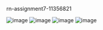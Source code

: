 rn-assignment7-11356821






















![image](https://github.com/user-attachments/assets/2b00ea57-ac9b-4fbc-ad81-9e7016a352ea)
![image](https://github.com/user-attachments/assets/9e5ebe4e-7b81-4434-ac23-241f35f19bd0)
![image](https://github.com/user-attachments/assets/ee68ab8b-f5c3-4a95-b1e3-e16829ec00ac)
![image](https://github.com/user-attachments/assets/1f111983-56ad-4978-a8ed-47a1976bd43d)




